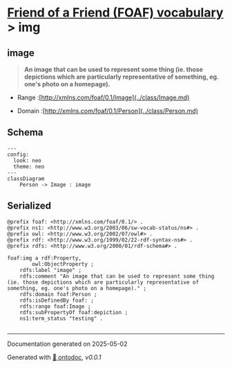 # [Friend of a Friend (FOAF) vocabulary](../homepage.md) > img

## image

> **An image that can be used to represent some thing (ie. those depictions which are particularly representative of something, eg. one's photo on a homepage).**

- Range :[http://xmlns.com/foaf/0.1/Image](../class/Image.md)

- Domain :[http://xmlns.com/foaf/0.1/Person](../class/Person.md)

## Schema

```mermaid
---
config:
  look: neo
  theme: neo
---
classDiagram
    Person -> Image : image
```


## Serialized

```ttl
@prefix foaf: <http://xmlns.com/foaf/0.1/> .
@prefix ns1: <http://www.w3.org/2003/06/sw-vocab-status/ns#> .
@prefix owl: <http://www.w3.org/2002/07/owl#> .
@prefix rdf: <http://www.w3.org/1999/02/22-rdf-syntax-ns#> .
@prefix rdfs: <http://www.w3.org/2000/01/rdf-schema#> .

foaf:img a rdf:Property,
        owl:ObjectProperty ;
    rdfs:label "image" ;
    rdfs:comment "An image that can be used to represent some thing (ie. those depictions which are particularly representative of something, eg. one's photo on a homepage)." ;
    rdfs:domain foaf:Person ;
    rdfs:isDefinedBy foaf: ;
    rdfs:range foaf:Image ;
    rdfs:subPropertyOf foaf:depiction ;
    ns1:term_status "testing" .


```

---

Documentation generated on 2025-05-02

Generated with [📑 ontodoc](https://github.com/StephaneBranly/ontodoc), *v0.0.1*